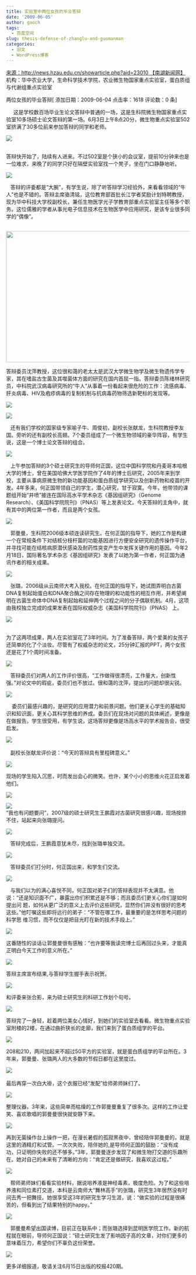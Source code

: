 ```yaml
---
title: 实验室中两位女孩的毕业答辩
date: '2009-06-05'
author: gaoch
tags:
  - 百度空间
slug: thesis-defense-of-zhanglu-and-guomanman
categories:
  - 旧文
  - WordPress博客
---
```


[来源：http://news.hzau.edu.cn/showarticle.php?aid=23010
【南湖新闻网】](http://news.hzau.edu.cn/showarticle.php?aid=23010)  
机构：华中农业大学，生命科学技术学院，农业微生物国家重点实验室，蛋白质组与代谢组重点实验室  
  
两位女孩的毕业答辩\[ 添加日期：2009-06-04 点击率：1618 评论数：0 条\]

    
这是学校数百场毕业生论文答辩中普通的一场，这是生科院微生物国家重点实验室10多场硕士论文答辩的第一场。6月3日上午8点20分，微生物重点实验室502室挤满了30多位前来参加答辩的同学和老师。

![](http://news.hzau.edu.cn/attachments/200906//20090604123039819.jpg)

     
答辩快开始了，陆续有人进来。不过502室是个狭小的会议室，提前10分钟来也是一位难求，来晚了的同学只好在隔壁实验室找一个凳子，坐在门口静静地听。

![](http://news.hzau.edu.cn/attachments/200906//20090604123109441.jpg)

  
答辩的评委都是“大腕”，有学生说，除了听答辩学习经验外，来看看领域的“牛人”也是不错的。答辩主席骆清铭，这位教育部首批长江学者奖励计划特聘教授，
现为华中科技大学校副校长，兼任生物医学光子学教育部重点实验室主任等多个职务。这位儒雅的学者从事光电子信息技术在生物医学中应用研究，是该专业很多同
学的“偶像”。

  
<img src="http://news.hzau.edu.cn/attachments/200906//20090604123129488.jpg" width="556" height="358" />

答辩委员沈萍教授，这位很和蔼的老太太是武汉大学微生物学及微生物遗传学专家，其在嗜盐古生菌及其噬菌体方面的研究在国内首屈一指。答辩委员陈绪林研究
员，中科院武汉病毒研究所的“牛人”从事着一份看起来很危险的工作：流感病毒、肝炎病毒、HIV及疱疹病毒的复制机制与抗病毒药物筛选新靶标的发现等。

![](http://news.hzau.edu.cn/attachments/200906//20090604123153552.jpg)

![](http://news.hzau.edu.cn/attachments/200906//20090604123202826.jpg)

  
还有我们学校的国家级专家喻子牛、周俊初，副校长张献龙，生科院教授李友国。旁听的还有副校长高翅。7个委员组成了一个微生物领域的豪华阵容，有学生说，这是一个博士论文答辩的组合。

![](http://news.hzau.edu.cn/attachments/200906//20090604123228814.jpg)

  
上午参加答辩的3个硕士研究生的导师何正国，这位中国科学院和丹麦哥本哈根大学的博士，曾在美国哈佛大学医学院作了4年的博士后研究，2005年来到学
校，主要从事病原微生物的新功能基因和蛋白质组学研究以及创新药物和疫苗的开发。4年多来，何正国带领自己的学生，潜心研究，甘于寂寞。今年，他带领的课
题组开始“井喷”接连在国际高水平学术杂志《基因组研究》（Genome
Research）、《美国科学院院刊》（PNAS）等上发表论文。今天答辩的主角中，就有其中的两位第一作者，而且是两个女孩。

![](http://news.hzau.edu.cn/attachments/200906//20090604123252694.jpg)

  
郭曼曼，生科院2006级本硕连读研究生。在何正国的指导下，她的工作是构建一个在常规条件下对结核分枝杆菌的功能基因进行方便安全研究的遗传操作平台，
并寻找可能在结核病原潜伏感染及耐药性突变产生中发挥关键作用的基因。今年2月18日，国际著名学术杂志《基因组研究》发表了以她为第一作者，何正国为通
讯作者的相关成果。

![](http://news.hzau.edu.cn/attachments/200906//20090604123310958.jpg)

  
张璐，2006级从云南师大考入我校。在何正国的指导下，她试图弄明白古菌DNA复制起始蛋白和DNA聚合酶之间存在物理的和功能性的相互作用，并希望阐
明在古菌生命体中DNA复制起始和延伸两个过程之间的分子偶联机制。4月，这项由我校独立完成的成果发表在国际权威杂志《美国科学院院刊》（PNAS）
上。

![](http://news.hzau.edu.cn/attachments/200906//20090604123325438.jpg)  
  

为了这两项成果，两人在实验室花了3年时间。为了准备答辩，两个爱美的女孩子还简单的化了个淡妆。尽管有了权威杂志的论文，25分钟汇报的PPT，两个女孩还是花了1个周时间准备。

![](http://news.hzau.edu.cn/attachments/200906//20090604123339815.jpg)

  
答辩委员们对两人的工作评价很高，“工作做得很漂亮，工作量大，创新性强。”对论文中的瑕疵，委员们也不放过。很和蔼的沈萍，提出的问题却很尖锐。

![](http://news.hzau.edu.cn/attachments/200906//20090604123358243.jpg)

   
委员们最感兴趣的，是研究的应用潜力和前景问题。他们更关心学生的基础知识和知识面，更关心其科学思维的养成。委员们在现场对问题的具体阐述，更像是在做报告。学生很受用，有学生说，这场答辩更像是场高水平的学术报告会，很受启发。

![](http://news.hzau.edu.cn/attachments/200906//20090604123414262.jpg)  
    
   副校长张献龙评价说：“今天的答辩具有里程碑意义。”

![](http://news.hzau.edu.cn/attachments/200906//20090604123634808.jpg)

现场的学生陷入沉思，时而发出会心的微笑。也许，某个小小的思维火花正启发着他们。

![](http://news.hzau.edu.cn/attachments/200906//20090604123452141.jpg)

![](http://news.hzau.edu.cn/attachments/200906//20090604123536937.jpg)  
“我也有问题要问”，2007级的硕士研究生王鹏霞对古菌研究很感兴趣，现场按捺不住，站起来向张璐提问。

![](http://news.hzau.edu.cn/attachments/200906//20090604123655305.jpg)

   答辩完成后，王鹏霞意犹未尽，找到张璐单独交流。

![](http://news.hzau.edu.cn/attachments/200906//20090604123721644.jpg)

   答辩委员们打分时，何正国出来，和学生们交流。

![](http://news.hzau.edu.cn/attachments/200906//20090604123741398.jpg)

  
与我们以为的满心喜悦不同，何正国对弟子们的答辩表现并不太满意。他说：“还是知识面不广，暴露出你们积累还是不够；而且委员们更关心你们是如何提出问
题，如何从更广泛的意义上去评价这些研究，显然你们并没有很好的思考这些。”他叮嘱这些即将远行的弟子：“不管在哪工作，最重要的是怎样思考问题的科学思
维习惯，而不仅仅是把目光盯在新的技术手段上。”

![](http://news.hzau.edu.cn/attachments/200906//20090604123805465.jpg)

这番随性的谈话让郭曼曼很有感触：“也许要等我读完博士后再回过头来，才能真正明白今天工作的意义所在。”

![](http://news.hzau.edu.cn/attachments/200906//20090604123815474.jpg)

  
答辩主席宣布结果,与答辩学生握手表示祝贺。

![](http://news.hzau.edu.cn/attachments/200906//20090604123826862.jpg)

和评委来张合影，来为硕士研究生的科研工作划个句号。

![](http://news.hzau.edu.cn/attachments/200906//20090604123835589.jpg)

  
答辩完了一身轻，趁着两位美女心情好，到她们的实验室去看看。微生物重点实验室附楼的2楼，在通过曲折狭长的走廊，我们来到了蛋白质组学的平台。

![](http://news.hzau.edu.cn/attachments/200906//20090604123855618.jpg)

208和210，两间加起来不超过50平方的实验室，就是蛋白质组学的平台所在。3年来，郭曼曼、张璐两人的大多数的节假日都在这里度过。

![](http://news.hzau.edu.cn/attachments/200906//20090604123905412.jpg)  
    
最后再穿一次白大褂，这个衣服已经“发配”给师弟师妹们了。

![](http://news.hzau.edu.cn/attachments/200906//20090604123914961.jpg)

整理仪器，3年来，这些简单而枯燥的工作郭曼曼重复了很多次。这样的工作让爱笑、喜欢歌唱的郭曼曼很快就安静下来。

![](http://news.hzau.edu.cn/attachments/200906//20090604123928812.jpg)

  
再到无菌操作台上操作一把，在漫长暑假的孤寂黑夜中，曾经陪伴郭曼曼的，就是这里的酒精灯和试管。一次次失败，陪伴她的,是导师何正国的鼓励：“没有成
功，只证明你失败的还不够多。”3年，郭曼曼逐步发现了和微生物打交道的乐趣所在。她对自己的未来有了清晰的方向：“肯定还是做研究，我喜欢这过程。”

![](http://news.hzau.edu.cn/attachments/200906//20090604124244858.jpg)

  
帮师弟师妹们看看实验材料，据说培养液是神经毒素，极度危险。为了和这些培养液和同位素打交道，本科是云南师大“舞林高手”的张璐，研究生3年居然没有时
间去秀一把舞技。她很享受这3年的研究生学习生涯，说：“做实验的过程是很痛苦的，但看到出了结果特别的happy。”

![](http://news.hzau.edu.cn/attachments/200906//20090604124004959.jpg)

  
  
郭曼曼希望出国读博，目前正在联系中；而张璐选择到昆明医学院工作。新的航程就在眼前，导师何正国说：“硕士研究生发了影响因子高的文章，对你们更多的意味着压力，希望你们不辜负这份荣誉。

![](http://news.hzau.edu.cn/attachments/200906//20090604124014633.jpg)

更多详细报道，敬请关注6月15日出版的校报420期。
